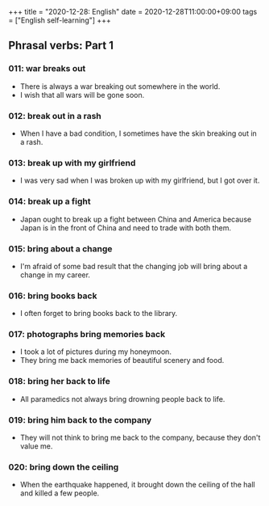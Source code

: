 +++
title =  "2020-12-28: English"
date = 2020-12-28T11:00:00+09:00
tags = ["English self-learning"]
+++

## Phrasal verbs: Part 1

### 011: war breaks out

- There is always a war breaking out somewhere in the world.
- I wish that all wars will be gone soon.

### 012: break out in a rash

- When I have a bad condition, I sometimes have the skin breaking out in a rash.

### 013: break up  with my girlfriend

- I was very sad when I was broken up with my girlfriend, but I got over it.

### 014: break up a fight

- Japan ought to break up a fight between China and America because Japan is in the front of China and need to trade with both them.

### 015: bring about a change

- I'm afraid of some bad result that the changing job will bring about a change in my career.

### 016: bring books back

- I often forget to bring books back to the library.

### 017: photographs bring memories back

- I took a lot of pictures during my honeymoon.
- They bring me back memories of beautiful scenery and food.

### 018: bring her back to life

- All paramedics not always bring drowning people back to life.

### 019: bring him back to the company

- They will not think to bring me back to the company, because they don't value me.

### 020: bring down the ceiling

- When the earthquake happened, it brought down the ceiling of the hall and killed a few people.
